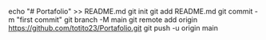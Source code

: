 echo "# Portafolio" >> README.md
git init
git add README.md
git commit -m "first commit"
git branch -M main
git remote add origin https://github.com/totito23/Portafolio.git
git push -u origin main